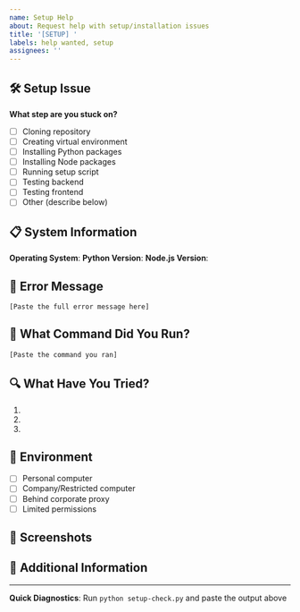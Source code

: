 ```yaml
---
name: Setup Help
about: Request help with setup/installation issues
title: '[SETUP] '
labels: help wanted, setup
assignees: ''
---
```


## 🛠️ Setup Issue

**What step are you stuck on?**
<!-- Check the box that applies -->

- [ ] Cloning repository
- [ ] Creating virtual environment
- [ ] Installing Python packages
- [ ] Installing Node packages
- [ ] Running setup script
- [ ] Testing backend
- [ ] Testing frontend
- [ ] Other (describe below)

## 📋 System Information
<!-- Run: python scripts/report-issue.py or report-issue.bat -->

**Operating System**:
**Python Version**:
**Node.js Version**:

## 🔴 Error Message

```
[Paste the full error message here]
```

## 📝 What Command Did You Run?

```bash
[Paste the command you ran]
```

## 🔍 What Have You Tried?

1.
2.
3.

## 🏢 Environment

- [ ] Personal computer
- [ ] Company/Restricted computer
- [ ] Behind corporate proxy
- [ ] Limited permissions

## 📸 Screenshots
<!-- If applicable, add screenshots to help explain your problem -->

## 💬 Additional Information
<!-- Any other details that might help -->

---

**Quick Diagnostics**: Run `python setup-check.py` and paste the output above
